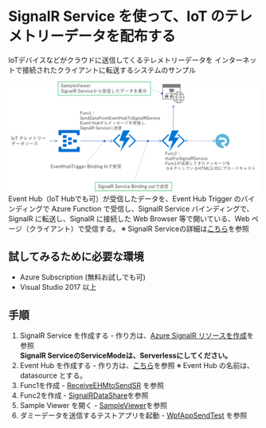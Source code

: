 # SignalR Service を使って、IoT のテレメトリーデータを配布する 
IoTデバイスなどがクラウドに送信してくるテレメトリーデータを インターネットで接続されたクライアントに転送するシステムのサンプル 

![Architecture](Media/EventHubSignalRFunctions.png) 
Event Hub（IoT Hubでも可）が受信したデータを、Event Hub Trigger のバインディングで Azure Function で受信し、SignalR Service バインディングで、SignalR に転送し、SignalR に接続した Web Browser 等で開いている、Web ページ（クライアント）で受信する。 
※ SignalR Serviceの詳細は[こちら](https://docs.microsoft.com/ja-jp/azure/azure-signalr/signalr-overview)を参照
## 試してみるために必要な環境 
- Azure Subscription (無料お試しでも可) 
- Visual Studio 2017 以上 
## 手順 
1. SignalR Service を作成する - 作り方は、[Azure SignalR リソースを作成](https://docs.microsoft.com/ja-jp/azure/azure-signalr/signalr-quickstart-dotnet-core#create-an-azure-signalr-resource)を参照  
**SignalR ServiceのServiceModeは、Serverlessにしてください。**
2. Event Hub を作成する - 作り方は、[こちら](https://docs.microsoft.com/ja-jp/azure/event-hubs/event-hubs-create)を参照 ※ Event Hub の名前は、datasource とする。 
3. Func1を作成 - [ReceiveEHMtoSendSR](ReceiveEHMtoSendSR.md) を参照 
4. Func2を作成 - [SignalRDataShare](SignalRDataShare.md)を参照 
5. Sample Viewer を開く - [SampleViewer](SampleViewer.md)を参照 
5. ダミーデータを送信するテストアプリを起動 - [WpfAppSendTest](WpfAppSendTest.md) を参照 